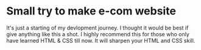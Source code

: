 # Small try to make e-com website
It's just a starting of my devlopment journey.
I thought it would be best if give anything like this a shot.
I highly recommend this for those who only have learned HTML & CSS till now. 
It will sharpen your HTML and CSS skill.
